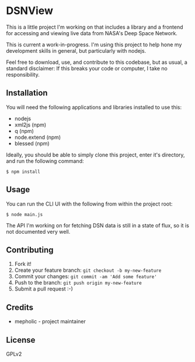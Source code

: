 # DSNView
This is a little project I'm working on that includes a library and a frontend
for accessing and viewing live data from NASA's Deep Space Network.

This is current a work-in-progress. I'm using this project to help hone my
development skills in general, but particularly with nodejs.

Feel free to download, use, and contribute to this codebase, but as usual, a
standard disclaimer: If this breaks your code or computer, I take no
responsibility.

## Installation
You will need the following applications and libraries installed to use this:
  * nodejs
  * xml2js (npm)
  * q (npm)
  * node.extend (npm)
  * blessed (npm)

Ideally, you should be able to simply clone this project, enter it's directory,
and run the following command:

    $ npm install

## Usage
You can run the CLI UI with the following from within the project root:

    $ node main.js

The API I'm working on for fetching DSN data is still in a state of flux, so it
is not documented very well.

## Contributing
1. Fork it!
2. Create your feature branch: `git checkout -b my-new-feature`
3. Commit your changes: `git commit -am 'Add some feature'`
4. Push to the branch: `git push origin my-new-feature`
5. Submit a pull request :-)

## Credits
  * mepholic - project maintainer

## License
GPLv2
